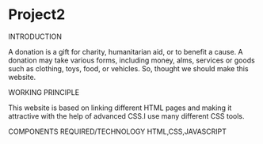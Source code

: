 # Project2
INTRODUCTION

A donation is a gift for charity, humanitarian aid, or to benefit a cause.
A donation may take various forms, including money, alms, services or goods
such as clothing, toys, food, or vehicles. So, thought we should make this website.

WORKING PRINCIPLE

This website is based on linking different HTML pages and making it attractive
with the help of advanced CSS.I use many different CSS tools.

COMPONENTS REQUIRED/TECHNOLOGY
   HTML,CSS,JAVASCRIPT



